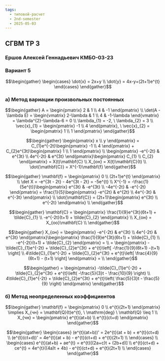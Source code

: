 ```yaml
---
tags:
  - типовой-расчет
  - 2nd-semester
  - 2025-05-03
---
```


## СГВМ ТР 3

### Ершов Алексей Геннадьевич КМБО-03-23

### Вариант 5

$$\begin{gather}
\begin{cases}
\dot{x} = 2x+y \\
\dot{y} = 4x-y+(2t+1)e^{t}
\end{cases}
\end{gather}$$

### а) Метод вариации произвольных постоянных

$$\begin{gather}
A = \begin{pmatrix}
2 & 1 \\
4 & -1
\end{pmatrix} \\
\det(A - \lambda E) = \begin{vmatrix}
2-\lambda & 1 \\
4 & -1-\lambda
\end{vmatrix} = \lambda^{2}-\lambda-6 = 0 \\
\lambda_{1} = -2, \ \lambda_{2} = 3 \\
\vec{x}_{1} = \begin{pmatrix}
-1 \\
4
\end{pmatrix}, \ \vec{x}_{2} = \begin{pmatrix}
1 \\
1
\end{pmatrix}
\end{gather}$$

$$\begin{gather}
\begin{pmatrix}
x \\
y
\end{pmatrix} = C_{1}e^{-2t}\begin{pmatrix}
-1 \\
4
\end{pmatrix} + C_{2}e^{3t}\begin{pmatrix}
1 \\
1
\end{pmatrix} \\
\begin{pmatrix}
-e^{-2t} & e^{3t} \\
4e^{-2t} & e^{3t}
\end{pmatrix}\begin{pmatrix}
C_{1} \\
C_{2}
\end{pmatrix} = X(t)\mathbf{C} \\
X_{он} = X(t)\mathbf{C}(t) \\
\dot{\mathbf{C}} = X^{-1}\mathbf{f}
\end{gather}$$

$$\begin{gather}
\mathbf{f} = \begin{pmatrix}
0 \\
(2t+1)e^{t}
\end{pmatrix} \\
\det X = -e^{3t - 2t} - 4e^{3t - 2t} = -5e^{t} \\
X^{-1} = -\frac{1}{5e^{t}}\begin{pmatrix}
e^{3t} & -e^{3t} \\
-4e^{-2t} & -e^{-2t}
\end{pmatrix} = \frac{1}{5}\begin{pmatrix}
-e^{2t} & e^{2t} \\
4e^{-3t} & e^{-3t}
\end{pmatrix} \\
\dot{\mathbf{C}} = (2t+1)\begin{pmatrix}
e^{3t} \\
e^{-2t}
\end{pmatrix} \\
\end{gather}$$

$$\begin{gather}
\mathbf{C} = \begin{pmatrix}
\frac{1}{9}e^{3t}(6t+1) + \tilde{C}_{1} \\
-e^{-2t}(t+1) + \tilde{C}_{2}
\end{pmatrix} \\
X_{он} = X_{оо}\mathbf{C} \\
\end{gather}$$

$$\begin{gather}
X_{он} = \begin{pmatrix}
-e^{-2t} & e^{3t} \\
4e^{-2t} & e^{3t}
\end{pmatrix}\begin{pmatrix}
\frac{1}{9}e^{3t}(6t+1) + \tilde{C}_{1} \\
-e^{-2t}(t+1) + \tilde{C}_{2}
\end{pmatrix} = \\
= \begin{pmatrix}
-\tilde{C}_{1}e^{-2t} + \tilde{C}_{2}e^{3t} + e^{t}\left[ -\frac{1}{9}(6t+1) -(t+1) \right] \\
4\tilde{C}_{1}e^{-2t} + \tilde{C}_{2}e^{3t} + e^{t}\left[ \frac{4}{9}(6t+1) - (t+1) \right]
\end{pmatrix} = \\
\end{gather}$$

$$\begin{gather}
= \begin{pmatrix}
-\tilde{C}_{1}e^{-2t} + \tilde{C}_{2}e^{3t} + e^{t}\left( -\frac{5}{3}t - \frac{10}{9} \right) \\
4\tilde{C}_{1}e^{-2t} + \tilde{C}_{2}e^{3t} + e^{t}\left( \frac{5}{3}t - \frac{5}{9} \right)
\end{pmatrix}
\end{gather}$$

### б) Метод неопределенных коэффициентов

$$\begin{gather}
\mathbf{f} = \begin{pmatrix}
0 \\
e^{t}(2t+1)
\end{pmatrix} \implies X_{чн} = \mathbf{Q}(t)e^{t}, \ \mathrm{deg} \ \mathbf{Q} \leq 1 \\
X_{чн} = \begin{pmatrix}
e^{t}(at+b) \\
e^{t}(ct+d)
\end{pmatrix}
\end{gather}$$

$$\begin{gather}
\begin{cases}
(e^{t}(at+b))' = 2e^{t}(at + b) + e^{t}(ct+d) \\
(e^{t}(ct+d))' = 4e^{t}(at + b) - e^{t}(ct+d) + e^{t}(2t+1) \\
\end{cases} \\
\begin{cases}
e^{t}(at+b) + ae^{t} = e^{t}[(2a+c)t + (2b+d)] \\
e^{t}(ct+d) + ce^{t} = 4e^{t}((4a)t + 4b) - e^{t}(ct+d) + e^{t}(2t+1) \\
\end{cases}
\end{gather}$$
